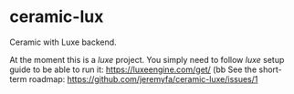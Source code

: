 # ceramic-lux

Ceramic with Luxe backend.

At the moment this is a _luxe_ project. You simply need to follow _luxe_ setup guide to be able to run it: https://luxeengine.com/get/ (bb
See the short-term roadmap: https://github.com/jeremyfa/ceramic-luxe/issues/1
